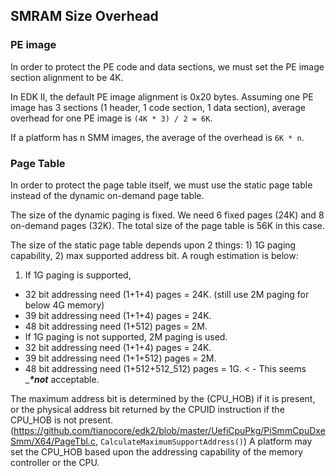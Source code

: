 <!--- @file

  SMRAM Size Overhead.md for 
    A Tour Beyond BIOS - Memory Protection in UEFI BIOS
  Copyright (c) 2017, Intel Corporation. All rights reserved.<BR>
  Redistribution and use in source (original document form) and 'compiled'
  forms (converted to PDF, epub, HTML and other formats) with or without
   modification, are permitted provided that the following conditions are met:
  1) Redistributions of source code (original document form) must retain the
     above copyright notice, this list of conditions and the following
     disclaimer as the first lines of this file unmodified.
  2) Redistributions in compiled form (transformed to other DTDs, converted to
     PDF, epub, HTML and other formats) must reproduce the above copyright
     notice, this list of conditions and the following disclaimer in the
     documentation and/or other materials provided with the distribution.
  THIS DOCUMENTATION IS PROVIDED BY TIANOCORE PROJECT "AS IS" AND ANY EXPRESS OR
  IMPLIED WARRANTIES, INCLUDING, BUT NOT LIMITED TO, THE IMPLIED WARRANTIES OF
  MERCHANTABILITY AND FITNESS FOR A PARTICULAR PURPOSE ARE DISCLAIMED. IN NO
  EVENT SHALL TIANOCORE PROJECT  BE LIABLE FOR ANY DIRECT, INDIRECT, INCIDENTAL,
  SPECIAL, EXEMPLARY, OR CONSEQUENTIAL DAMAGES (INCLUDING, BUT NOT LIMITED TO,
  PROCUREMENT OF SUBSTITUTE GOODS OR SERVICES; LOSS OF USE, DATA, OR PROFITS;
  OR BUSINESS INTERRUPTION) HOWEVER CAUSED AND ON ANY THEORY OF LIABILITY,
  WHETHER IN CONTRACT, STRICT LIABILITY, OR TORT (INCLUDING NEGLIGENCE OR
  OTHERWISE) ARISING IN ANY WAY OUT OF THE USE OF THIS DOCUMENTATION, EVEN IF
   ADVISED OF THE POSSIBILITY OF SUCH DAMAGE.

-->




## SMRAM Size Overhead

### PE image

In order to protect the PE code and data sections, we must set the PE image section alignment to be 4K.

In EDK II, the default PE image alignment is 0x20 bytes. Assuming one PE image has 3 sections \(1 header, 1 code section, 1 data section\), average overhead for one PE image is `(4K * 3) / 2 = 6K`.

If a platform has n SMM images, the average of the overhead is `6K * n`.

### Page Table

In order to protect the page table itself, we must use the static page table instead of the dynamic on-demand page table.

The size of the dynamic paging is fixed. We need 6 fixed pages \(24K\) and 8 on-demand pages \(32K\). The total size of the page table is 56K in this case.

The size of the static page table depends upon 2 things: 1\) 1G paging capability, 2\) max supported address bit. A rough estimation is below:

1.    If 1G paging is supported,
* 32 bit addressing need \(1+1+4\) pages = 24K. \(still use 2M paging for below 4G memory\)
* 39 bit addressing need \(1+1+4\) pages = 24K.
* 48 bit addressing need \(1+512\) pages = 2M.
* If 1G paging is not supported, 2M paging is used.
* 32 bit addressing need \(1+1+4\) pages = 24K.
* 39 bit addressing need \(1+1+512\) pages = 2M.
* 48 bit addressing need \(1+512+512_512\) pages = 1G. &lt; - This seems __**_\*not_**_ acceptable.

The maximum address bit is determined by the \(CPU\_HOB\) if it is present, or the physical address bit returned by the CPUID instruction if the CPU\_HOB is not present. \([https:\/\/github.com\/tianocore\/edk2\/blob\/master\/UefiCpuPkg\/PiSmmCpuDxeSmm\/X64\/PageTbl.c](https://github.com/tianocore/edk2/blob/master/UefiCpuPkg/PiSmmCpuDxeSmm/X64/PageTbl.c), `CalculateMaximumSupportAddress()`\) A platform may set the CPU\_HOB based upon the addressing capability of the memory controller or the CPU.

